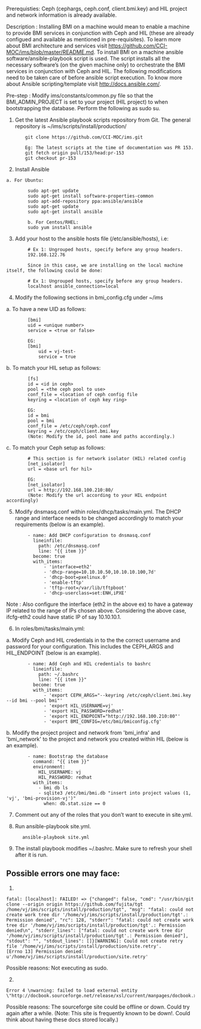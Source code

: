  
Prerequisties: Ceph (cephargs, ceph.conf, client.bmi.key) and HIL project and network information is already available.

Description : Installing BMI on a machine would mean to enable a machine to provide BMI services in conjunction with Ceph and HIL (these are already configued and available as mentioned in pre-requisites). To learn more about BMI architecture and services visit https://github.com/CCI-MOC/ims/blob/master/README.md. To install BMI on a machine ansible software/ansible-playbook script is used. The script installs all the necessary software’s (on the given machine only) to orchestrate the BMI services in conjunction with Ceph and HIL. The following modifications need to be taken care of before ansible script execution. To know more about Ansible scripting/template visit http://docs.ansible.com/. 

Pre-step :  Modify ims/constants/common.py file so that the BMI_ADMIN_PROJECT is set to your project (HIL project) to when bootstrapping the database. Perform the following as sudo su.

1.    Get the latest Ansible playbook scripts repository from Git. The general repository is ~/ims/scripts/install/production/

 ``` 
		git clone https://github.com/CCI-MOC/ims.git 
	 
		Eg: The latest scripts at the time of documentation was PR 153.
		git fetch origin pull/153/head:pr-153
		git checkout pr-153
```

2.    Install Ansible 

	a. For Ubuntu:
```
      	sudo apt-get update
      	sudo apt-get install software-properties-common
      	sudo apt-add-repository ppa:ansible/ansible
      	sudo apt-get update
      	sudo apt-get install ansible
      
      	b. For Centos/RHEL:
      	sudo yum install ansible
```

3.    Add your host to the ansible hosts file (/etc/ansible/hosts), i.e:

```
	   	# Ex 1: Ungrouped hosts, specify before any group headers.   
	   	192.168.122.76
	   
		Since in this case, we are installing on the local machine itself, the following could be done:

		# Ex 1: Ungrouped hosts, specify before any group headers.   
		localhost ansible_connection=local
```

4.    Modify the following sections in bmi_config.cfg under ~/ims   

a.    To have a new UID as follows:
```	
		[bmi]
		uid = <unique number>
		service = <true or false>

		EG:    
		[bmi]
        	uid = vj-test-
        	service = true
```

b.    To match your HIL setup as follows:

```
		[fs]
		id = <id in ceph>
		pool = <the ceph pool to use>
		conf_file = <location of ceph config file
		keyring = <location of ceph key ring>

		EG: 
		id = bmi
		pool = bmi
		conf_file = /etc/ceph/ceph.conf
		keyring = /etc/ceph/client.bmi.key
		(Note: Modify the id, pool name and paths accordingly.)
```

c.    To match your Ceph setup as follows:

```
		# This section is for network isolator (HIL) related config
		[net_isolator]
		url = <base url for hil>

		EG:
		[net_isolator]
		url = http://192.168.100.210:80/
		(Note: Modify the url according to your HIL endpoint accordingly)
```

5.    Modify dnsmasq.conf within roles/dhcp/tasks/main.yml. The DHCP range and interface needs to be changed accordingly to match your requirements (below is an example).

```
		- name: Add DHCP configuration to dnsmasq.conf
		  lineinfile:
		    path: /etc/dnsmasq.conf
		    line: "{{ item }}"
		  become: true
		  with_items:
		      - 'interface=eth2'
		      - 'dhcp-range=10.10.10.50,10.10.10.100,7d'
		      - 'dhcp-boot=pxelinux.0'
		      - 'enable-tftp'
		      - 'tftp-root=/var/lib/tftpboot'
		      - 'dhcp-userclass=set:ENH,iPXE'
```

Note : Also configure the interface (eth2 in the above ex) to have a gateway IP related to the range of IPs chosen above. Considering the above case, ifcfg-eth2 could have static IP of say 10.10.10.1.


6.    In roles/bmi/tasks/main.yml:

a.    Modify Ceph and HIL credentials in to the the correct username and password for your configuration. This includes the CEPH_ARGS and HIL_ENDPOINT (below is an example).

```
		- name: Add Ceph and HIL credentials to bashrc
		  lineinfile:
		    path: ~/.bashrc
		    line: "{{ item }}"
		  become: true
		  with_items:
		      - 'export CEPH_ARGS="--keyring /etc/ceph/client.bmi.key --id bmi --pool bmi"'
		      - 'export HIL_USERNAME=vj'
		      - 'export HIL_PASSWORD=redhat'
		      - 'export HIL_ENDPOINT="http://192.168.100.210:80"'
		      - 'export BMI_CONFIG=/etc/bmi/bmiconfig.cfg'

```

b.    Modify the project project and network from 'bmi_infra' and 'bmi_network' to the project and network you created within HIL (below is an example).

```
		- name: Bootstrap the database
		  command: "{{ item }}"
		  environment:
		    HIL_USERNAME: vj
		    HIL_PASSWORD: redhat
		  with_items:
		    - bmi db ls
		    - sqlite3 /etc/bmi/bmi.db "insert into project values (1, 'vj', 'bmi-provision-vj')"
	          when: db.stat.size == 0
```

7.    Comment out any of the roles that you don’t want to execute in site.yml.

8.    Run ansible-playbook site.yml.
   
 ```    
       ansible-playbook site.yml
```

9.   The install playbook modifies ~/.bashrc. Make sure to refresh your shell after it is run.


Possible errors one may face:
------------------------------


1.    

```
fatal: [localhost]: FAILED! => {"changed": false, "cmd": "/usr/bin/git clone --origin origin https://github.com/fujita/tgt /home/vj/ims/scripts/install/production/tgt", "msg": "fatal: could not create work tree dir '/home/vj/ims/scripts/install/production/tgt'.: Permission denied", "rc": 128, "stderr": "fatal: could not create work tree dir '/home/vj/ims/scripts/install/production/tgt'.: Permission denied\n", "stderr_lines": ["fatal: could not create work tree dir '/home/vj/ims/scripts/install/production/tgt'.: Permission denied"], "stdout": "", "stdout_lines": []}[WARNING]: Could not create retry file '/home/vj/ims/scripts/install/production/site.retry'.         [Errno 13] Permission denied: u'/home/vj/ims/scripts/install/production/site.retry'

```

Possible reasons: Not executing as sudo.


2.    

```
Error 4 \nwarning: failed to load external entity \"http://docbook.sourceforge.net/release/xsl/current/manpages/docbook.xsl\" 
```

Possible reasons: The sourceforge site could be offline or down. Could try again after a while.
(Note: This site is frequently known to be down!. Could think about having these docs stored locally.)

